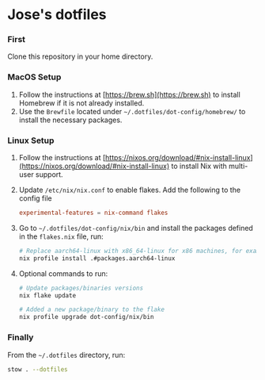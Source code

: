 # Jose's dotfiles

### First

Clone this repository in your home directory.

### MacOS Setup

1. Follow the instructions at [https://brew.sh](https://brew.sh) to install Homebrew if it is not already installed.
2. Use the `Brewfile` located under `~/.dotfiles/dot-config/homebrew/` to install the necessary packages.

### Linux Setup
1. Follow the instructions at [https://nixos.org/download/#nix-install-linux](https://nixos.org/download/#nix-install-linux) to install Nix with multi-user support.
2. Update `/etc/nix/nix.conf` to enable flakes. Add the following to the config file

   ```conf
   experimental-features = nix-command flakes
   ```
4. Go to `~/.dotfiles/dot-config/nix/bin` and install the packages defined in the `flakes.nix` file, run:
   
   ```bash
   # Replace aarch64-linux with x86_64-linux for x86 machines, for example Intel or AMD
   nix profile install .#packages.aarch64-linux

   ```

5. Optional commands to run:
   ```bash
   # Update packages/binaries versions
   nix flake update

   # Added a new package/binary to the flake
   nix profile upgrade dot-config/nix/bin
   ```
### Finally

From the `~/.dotfiles` directory, run:
```bash
stow . --dotfiles
```
